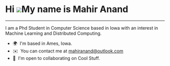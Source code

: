 Hi ![](https://user-images.githubusercontent.com/18350557/176309783-0785949b-9127-417c-8b55-ab5a4333674e.gif)My name is Mahir Anand
===================================================================================================================================

---------------------------------------------

I am a Phd Student in Computer Science based in Iowa with an interest in Machine Learning and Distributed Computing.

* 🌍  I'm based in Ames, Iowa.
* ✉️  You can contact me at [mahiranand@outlook.com](mailto:mahiranand@outlook.com)
* 🤝  I'm open to collaborating on Cool Stuff.
